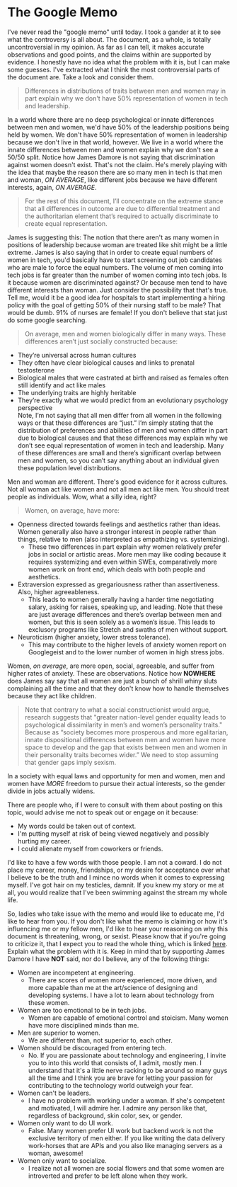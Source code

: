# The Google Memo
I've never read the "google memo" until today. I took a gander at it to see what the controversy is all about. The document, as a whole, is totally uncontroversial in my opinion. As far as I can tell, it makes accurate observations and good points, and the claims within are supported by evidence. I honestly have no idea what the problem with it is, but I can make some guesses. I've extracted what I think the most controversial parts of the document are. Take a look and consider them.

> Differences in distributions of traits between men and women may in part explain why we don't have 50% representation of women in tech and leadership.

In a world where there are no deep psychological or innate differences between men and women, we'd have 50% of the leadership positions being held by women. We don't have 50% representation of women in leadership because we don't live in that world, however. We live in a world where the innate differences between men and women explain why we don't see a 50/50 split. Notice how James Damore is not saying that discrimination against women doesn't exist. That's not the claim. He's merely playing with the idea that maybe the reason there are so many men in tech is that men and woman, *ON AVERAGE*, like different jobs because we have different interests, again, *ON AVERAGE*.

> For the rest of this document, I’ll concentrate on the
extreme stance that all differences in outcome are due to differential treatment and the authoritarian element that’s required to actually discriminate to create equal representation.

James is suggesting this: The notion that there aren't as many women in positions of leadership because woman are treated like shit might be a little extreme. James is also saying that in order to create equal numbers of women in tech, you'd basically have to start screening out job candidates who are male to force the equal numbers. The volume of men coming into tech jobs is far greater than the number of women coming into tech jobs. Is it because women are discriminated against? Or because men tend to have different interests than woman. Just consider the possibility that that's true. Tell me, would it be a good idea for hospitals to start implementing a hiring policy with the goal of getting 50% of their nursing staff to be male? That would be dumb. 91% of nurses are female! If you don't believe that stat just do some google searching.

> On average, men and women biologically differ in many ways. These differences aren’t just socially constructed because:
* They’re universal across human cultures
* They often have clear biological causes and links to prenatal testosterone
* Biological males that were castrated at birth and raised as females often still identify and act like males
* The underlying traits are highly heritable
* They’re exactly what we would predict from an evolutionary psychology perspective  
Note, I’m not saying that all men differ from all women in the following ways or that these differences are “just.” I’m simply stating that the distribution of preferences and abilities of men and women differ in part due to biological causes and that these differences may explain why we don’t see equal representation of women in tech and leadership. Many of these differences are small and there’s significant overlap between men and women, so you can’t say anything about an individual given these population level distributions.

Men and woman are different. There's good evidence for it across cultures. Not all woman act like women and not all men act like men. You should treat people as individuals. Wow, what a silly idea, right?

> Women, on average, have more:
* Openness directed towards feelings and aesthetics rather than ideas. Women generally also have a stronger interest in people rather than things, relative to men (also interpreted as empathizing vs. systemizing).
  * These two differences in part explain why women relatively prefer jobs in social or artistic areas. More men may like coding because it requires systemizing and even within SWEs, comparatively more women work on front end, which deals with both people and aesthetics.
* Extraversion expressed as gregariousness rather than assertiveness. Also, higher agreeableness.
  * This leads to women generally having a harder time negotiating salary, asking for raises, speaking up, and leading. Note that these are just average differences and there’s overlap between men and women, but this is seen solely as a women’s issue. This leads to exclusory programs like Stretch and swaths of men without support.
* Neuroticism (higher anxiety, lower stress tolerance).
  * This may contribute to the higher levels of anxiety women report on Googlegeist and to the lower number of women in high stress jobs.

Women, *on average*, are more open, social, agreeable, and suffer from higher rates of anxiety. These are observations. Notice how **NOWHERE** does James say say that all women are just a bunch of shrill whiny sluts complaining all the time and that they don't know how to handle themselves because they act like children.

> Note that contrary to what a social constructionist would argue, research suggests that "greater nation-level gender equality leads to psychological dissimilarity in men’s and women’s personality traits." Because as “society becomes more prosperous and more egalitarian, innate dispositional differences between men and women have more space to develop and the gap that exists between men and women in their personality traits becomes wider.” We need to stop assuming that gender gaps imply sexism.

In a society with equal laws and opportunity for men and women, men and women have *MORE* freedom to pursue their actual interests, so the gender divide in jobs actually widens.

There are people who, if I were to consult with them about posting on this topic, would advise me not to speak out or engage on it because:
* My words could be taken out of context.
* I'm putting myself at risk of being viewed negatively and possibly hurting my career.
* I could alienate myself from coworkers or friends.

I'd like to have a few words with those people. I am not a coward. I do not place my career, money, friendships, or my desire for acceptance over what I believe to be the truth and I mince no words when it comes to expressing myself. I've got hair on my testicles, damnit. If you knew my story or me at all, you would realize that I've been swimming against the stream my whole life.

So, ladies who take issue with the memo and would like to educate me, I'd like to hear from you. If you don't like what the memo is claiming or how it's influencing me or my fellow men, I'd like to hear your reasoning on why this document is threatening, wrong, or sexist. Please know that if you're going to criticize it, that I expect you to read the whole thing, which is linked [here](https://assets.documentcloud.org/documents/3914586/Googles-Ideological-Echo-Chamber.pdf). Explain what the problem with it is. Keep in mind that by supporting James Damore I have **NOT** said, nor do I believe, any of the following things:
* Women are incompetent at engineering.
  * There are scores of women more experienced, more driven, and more capable than me at the art/science of designing and developing systems. I have a lot to learn about technology from these women.
* Women are too emotional to be in tech jobs.
  * Women are capable of emotional control and stoicism. Many women have more disciplined minds than me.
* Men are superior to women.
  * We are different than, not superior to, each other.
* Women should be discouraged from entering tech.
  * No. If you are passionate about technology and engineering, I invite you to into this world that consists of, I admit, mostly men. I understand that it's a little nerve racking to be around so many guys all the time and I think you are brave for letting your passion for contributing to the technology world outweigh your fear.
* Women can't be leaders.
  * I have no problem with working under a woman. If she's competent and motivated, I will admire her. I admire any person like that, regardless of background, skin color, sex, or gender.
* Women only want to do UI work.
  * False. Many women prefer UI work but backend work is not the exclusive territory of men either. If you like writing the data delivery work-horses that are APIs and you also like managing servers as a woman, awesome!
* Women only want to socialize.
  * I realize not all women are social flowers and that some women are introverted and prefer to be left alone when they work.
